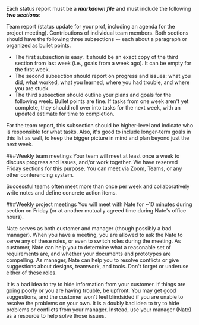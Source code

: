 Each status report must be a ***markdown file*** and must include the following ***two sections***:

Team report (status update for your prof, including an agenda for the project meeting).
Contributions of individual team members.
Both sections should have the following three subsections -- each about a paragraph or organized as bullet points.

- The first subsection is easy. It should be an exact copy of the third section from last week (i.e., goals from a week ago). It can be empty for the first week.
- The second subsection should report on progress and issues: what you did, what worked, what you learned, where you had trouble, and where you are stuck.
- The third subsection should outline your plans and goals for the following week. Bullet points are fine. If tasks from one week aren't yet complete, they should roll over into tasks for the next week, with an updated estimate for time to completion.

For the team report, this subsection should be higher-level and indicate who is responsible for what tasks. Also, it's good to include longer-term goals in this list as well, to keep the bigger picture in mind and plan beyond just the next week.

###Weekly team meetings
Your team will meet at least once a week to discuss progress and issues, and/or work together. We have reserved Friday sections for this purpose. You can meet via Zoom, Teams, or any other conferencing system.

Successful teams often meet more than once per week and collaboratively write notes and define concrete action items.

###Weekly project meetings
You will meet with Nate for ~10 minutes during section on Friday (or at another mutually agreed time during Nate's office hours).

Nate serves as both customer and manager (though possibly a bad manager). When you have a meeting, you are allowed to ask the Nate to serve any of these roles, or even to switch roles during the meeting. As customer, Nate can help you to determine what a reasonable set of requirements are, and whether your documents and prototypes are compelling. As manager, Nate can help you to resolve conflicts or give suggestions about designs, teamwork, and tools. Don't forget or underuse either of these roles.

It is a bad idea to try to hide information from your customer. If things are going poorly or you are having trouble, be upfront. You may get good suggestions, and the customer won't feel blindsided if you are unable to resolve the problems on your own. It is a doubly bad idea to try to hide problems or conflicts from your manager. Instead, use your manager (Nate) as a resource to help solve those issues.
